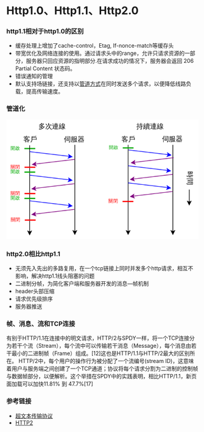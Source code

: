 # Http1.0、Http1.1、Http2.0

### http1.1相对于http1.0的区别
* 缓存处理上增加了cache-control，Etag, If-nonce-match等缓存头
* 带宽优化及网络连接的使用。通过请求头中的range，允许只请求资源的一部分，服务器只回应资源的指明部分.在请求成功的情况下，服务器会返回  206 Partial Content 状态码。
* 错误通知的管理
* 默认支持场链接，还支持以[管道方式](https://zh.wikipedia.org/wiki/HTTP%E7%AE%A1%E7%B7%9A%E5%8C%96)在同时发送多个请求，以便降低线路负载，提高传输速度。

### 管道化
![](./assets/langzh-700px-HTTP_persistent_connection.svg.png)

### http2.0相比http1.1
* 无须先入先出的多路复用，在一个tcp链接上同时并发多个http请求，相互不影响，解决http1.1线头阻塞的问题
* 二进制分帧，为简化客户端和服务器开发的消息—帧机制
* header头部压缩
* 请求优先级排序
* 服务器推送

### 帧、消息、流和TCP连接
有别于HTTP/1.1在连接中的明文请求，HTTP/2与SPDY一样，将一个TCP连接分为若干个流（Stream），每个流中可以传输若干消息（Message），每个消息由若干最小的二进制帧（Frame）组成。[12]这也是HTTP/1.1与HTTP/2最大的区别所在。 HTTP/2中，每个用户的操作行为被分配了一个流编号(stream ID)，这意味着用户与服务端之间创建了一个TCP通道；协议将每个请求分割为二进制的控制帧与数据帧部分，以便解析。这个举措在SPDY中的实践表明，相比HTTP/1.1，新页面加载可以加快11.81% 到 47.7%[17]

### 参考链接
* [超文本传输协议](https://zh.wikipedia.org/wiki/%E8%B6%85%E6%96%87%E6%9C%AC%E4%BC%A0%E8%BE%93%E5%8D%8F%E8%AE%AE)
* [HTTP2](https://zh.wikipedia.org/wiki/HTTP/2)


